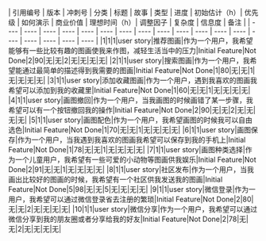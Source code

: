 | 引用编号 | 版本 | 冲刺号 | 分类 | 标题 | 故事 | 类型 | 进度 | 初始估计（h）| 优先级 | 如何演示 | 商业价值 | 理想时间（h）| 调整因子 | 复杂度 | 信息度 | 备注 |
| ---- | ---- | ---- | ---- | ---- | ---- | ---- | ---- | ---- | ---- | ---- | ---- | ---- | ---- | ---- | ---- | ---- | ---- |
|1|1|1|user story|推荐图画|作为一个用户，我希望能够有一些比较有趣的图画使我来作图，减轻生活当中的压力|Initial Feature|Not Done|2|90|无|无|2|无|无|无|无|
|2|1|1|user story|搜索图画|作为一个用户，我希望能通过最简单的描述得到我需要的图画|Initial Feature|Not Done|1|80|无|无|1|无|无|无|无|
|3|1|1|user story|添加收藏图画|作为一个用户，遇到我喜欢的图画我希望可以添加到我的收藏里|Initial Feature|Not Done|1|60|无|无|1|无|无|无|无|
|4|1|1|user story|画图撤回|作为一个用户，当我画图的时候画错了某一步骤，我希望可以有一个按钮撤回我的操作|Initial Feature|Not Done|2|90|无|无|2|无|无|无|无|
|5|1|1|user story|画图配色|作为一个用户，我希望画图的时候我可以自由选色|Initial Feature|Not Done|1|70|无|无|1|无|无|无|无|
|6|1|1|user story|画图保存|作为一个用户，当我遇到我喜欢的图画我希望可以保存到我的手机上|Initial Feature|Not Done|1|78|无|无|1|无|无|无|无|
|7|1|1|user story|画图种类选择|作为一个儿童用户，我希望有一些可爱的小动物等图画供我娱乐|Initial Feature|Not Done|2|91|无|无|1|无|无|无|无|
|8|1|1|user story|社区发布|作为一个用户，当我画出比较好的图画的时候，我希望有一个社区供我发送我的图画|Initial Feature|Not Done|5|98|无|无|5|无|无|无|无|
|9|1|1|user story|微信登录|作为一用户，我希望可以通过微信登录省去注册的繁琐|Initial Feature|Not Done|2|80|无|无|2|无|无|无|无|
|10|1|1|user story|微信分享|作为一个用户，我希望可以通过微信分享到我的朋友圈或者分享给我的好友|Initial Feature|Not Done|2|78|无|无|2|无|无|无|无|